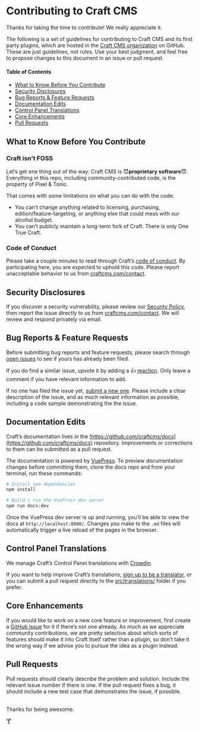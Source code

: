 # Contributing to Craft CMS

Thanks for taking the time to contribute! We really appreciate it.

The following is a set of guidelines for contributing to Craft CMS and its first party plugins, which are hosted in the [Craft CMS organization](https://github.com/craftcms) on GitHub. These are just guidelines, not rules. Use your best judgment, and feel free to propose changes to this document in an issue or pull request.

#### Table of Contents

- [What to Know Before You Contribute](#what-to-know-before-you-contribute)
- [Security Disclosures](#security-disclosures)
- [Bug Reports & Feature Requests](#bug-reports--feature-requests)
- [Documentation Edits](#documentation-edits)
- [Control Panel Translations](#control-panel-translations)
- [Core Enhancements](#core-enhancements)
- [Pull Requests](#pull-requests)

## What to Know Before You Contribute

### Craft isn’t FOSS

Let’s get one thing out of the way: Craft CMS is :smiling_imp:**proprietary software**:smiling_imp:. Everything in this repo, including community-contributed code, is the property of Pixel & Tonic.

That comes with some limitations on what you can do with the code:

- You can’t change anything related to licensing, purchasing, edition/feature-targeting, or anything else that could mess with our alcohol budget.
- You can’t publicly maintain a long-term fork of Craft. There is only One True Craft.

### Code of Conduct

Please take a couple minutes to read through Craft’s [code of conduct](https://craftcms.com/docs/4.x/coc.html). By participating here, you are expected to uphold this code. Please report unacceptable behavior to us from [craftcms.com/contact](https://craftcms.com/contact).

## Security Disclosures

If you discover a security vulnerability, please review our [Security Policy](https://github.com/craftcms/.github/blob/master/SECURITY.md), then report the issue directly to us from [craftcms.com/contact](https://craftcms.com/contact). We will review and respond privately via email.

## Bug Reports & Feature Requests

Before submitting bug reports and feature requests, please search through [open issues](https://github.com/craftcms/cms/issues) to see if yours has already been filed.

If you do find a similar issue, upvote it by adding a :thumbsup: [reaction](https://github.com/blog/2119-add-reactions-to-pull-requests-issues-and-comments). Only leave a comment if you have relevant information to add.

If no one has filed the issue yet, [submit a new one](https://github.com/craftcms/cms/issues/new). Please include a clear description of the issue, and as much relevant information as possible, including a code sample demonstrating the the issue.

## Documentation Edits

Craft’s documentation lives in the [https://github.com/craftcms/docs](https://github.com/craftcms/docs) repository. Improvements or corrections to them can be submitted as a pull request.

The documentation is powered by [VuePress](https://vuepress.vuejs.org/). To preview documentation changes before committing them, clone the docs repo and from your terminal, run these commands:

```bash
# Install npm dependencies
npm install

# Build + run the VuePress dev server
npm run docs:dev
```

Once the VuePress dev server is up and running, you’ll be able to view the docs at `http://localhost:8000/`. Changes you make to the `.md` files will automatically trigger a live reload of the pages in the browser.

## Control Panel Translations

We manage Craft’s Control Panel translations with [Crowdin](https://crowdin.com/project/craft-cms).

If you want to help improve Craft’s translations, [sign up to be a translator](https://crwd.in/craft-cms), or you can submit a pull request directly to the [src/translations/](https://github.com/craftcms/cms/tree/develop/src/translations) folder if you prefer. 

## Core Enhancements

If you would like to work on a new core feature or improvement, first create a [GitHub issue](https://github.com/craftcms/cms/issues) for it if there’s not one already. As much as we appreciate community contributions, we are pretty selective about which sorts of features should make it into Craft itself rather than a plugin, so don’t take it the wrong way if we advise you to pursue the idea as a plugin instead.

## Pull Requests

Pull requests should clearly describe the problem and solution. Include the relevant issue number if there is one. If the pull request fixes a bug, it should include a new test case that demonstrates the issue, if possible.

<br>
Thanks for being awesome.

:cocktail:

